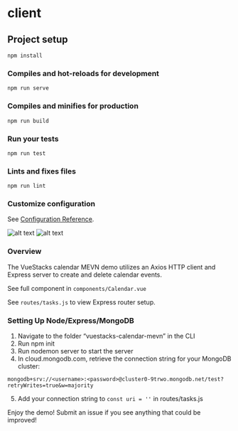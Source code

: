 # client

## Project setup
```
npm install
```

### Compiles and hot-reloads for development
```
npm run serve
```

### Compiles and minifies for production
```
npm run build
```

### Run your tests
```
npm run test
```

### Lints and fixes files
```
npm run lint
```

### Customize configuration
See [Configuration Reference](https://cli.vuejs.org/config/).

![alt text](https://raw.githubusercontent.com/jsfanatik/jsfanatik.github.io/master/assets/cal-screen3.JPG)
![alt text](https://raw.githubusercontent.com/jsfanatik/jsfanatik.github.io/master/assets/cal-screen4.JPG)

### Overview

The VueStacks calendar MEVN demo utilizes an Axios HTTP client and Express server to create and delete calendar events. 

See full component in ```components/Calendar.vue```

See ```routes/tasks.js``` to view Express router setup.

### Setting Up Node/Express/MongoDB

1) Navigate to the folder “vuestacks-calendar-mevn” in the CLI
2) Run npm init
3) Run nodemon server to start the server
4) In cloud.mongodb.com, retrieve the connection string for your MongoDB cluster:
```
mongodb+srv://<username>:<password>@cluster0-9trwo.mongodb.net/test?retryWrites=true&w=majority
```
5) Add your connection string to ```const uri = ''``` in routes/tasks.js

Enjoy the demo! Submit an issue if you see anything that could be improved!
